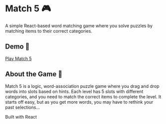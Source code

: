 # Match 5 🎮

A simple React-based word matching game where you solve puzzles by matching items to their correct categories.

## Demo 🎯

[Play Match 5](https://your-demo-link-here) 

## About the Game 📖

Match 5 is a logic, word-association puzzle game where you drag and drop words into slots based on hints. Each level has 5 slots with different categories, and you need to match the correct items to complete the level. It starts off easy, but as you get more words, you may have to rethink your past selections...

Built with React
